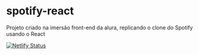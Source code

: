 # spotify-react
 Projeto criado na imersão front-end da alura, replicando o clone do Spotify usando o React

[![Netlify Status](https://api.netlify.com/api/v1/badges/ee8e5212-2cd9-4603-9186-f91df2bf6138/deploy-status)](https://app.netlify.com/sites/spotifywithreactcarvalho/deploys)
